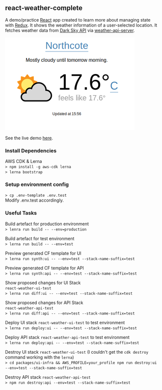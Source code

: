 ## react-weather-complete
A demo/practice [React](https://reactjs.org/) app created to learn more about managing state with [Redux](https://redux.js.org/). It shows the weather information of a user-selected location. It fetches weather data from [Dark Sky API](https://darksky.net/dev) via [weather-api-server](https://github.com/hingyeung/react-weather-complete/tree/master/packages/api).

![alt text](packages/ui/images/demo.png)

See the live demo [here](https://weather.demo.samuelli.net).

### Install Dependencies
AWS CDK & Lerna  
`> npm install -g aws-cdk lerna`  
`> lerna bootstrap`  

### Setup environment config
`> cp .env-template .env.test`  
Modify .env.test accordingly.

### Useful Tasks
Build artefact for production environment  
`> lenra run build -- --env=production`  

Build artefact for test environment  
`> lerna run build -- --env=test`  

Preview generated CF template for UI  
`> lerna run synth:ui -- --env=test --stack-name-suffix=test`  

Preview generated CF template for API  
`> lerna run synth:api -- --env=test --stack-name-suffix=test`  

Show proposed changes for UI Stack  
`react-weather-ui-test`  
`> lerna run diff:ui -- --env=test --stack-name-suffix=test`  

Show proposed changes for API Stack  
`react-weather-api-test`  
`> lerna run diff:api -- --env=test --stack-name-suffix=test`  

Deploy UI stack `react-weather-ui-test` to test environment  
`> lerna run deploy:ui -- --env=test --stack-name-suffix=test`  

Deploy API stack `react-weather-api-test` to test environment  
`> lerna run deploy:api -- --env=test --stack-name-suffix=test`  

Destroy UI stack `react-weather-ui-test` (I couldn't get the `cdk destroy` command working with the `lerna`)  
`> cd packages/ui-infra && AWS_PROFILE=your_profile npm run destroy:ui --env=test --stack-name-suffix=test`  

Destroy API stack `react-weather-api-test`  
`> npm run destroy:api --env=test --stack-name-suffix=test`  